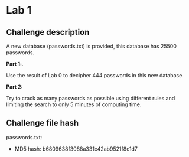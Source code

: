 # Lab 1

## Challenge description
A new database (passwords.txt) is provided, this database has 25500 passwords.

**Part 1:**.

Use the result of Lab 0 to decipher 444 passwords in this new database.

**Part 2:**

Try to crack as many passwords as possible using different rules and limiting the search to only 5 minutes of computing time.

## Challenge file hash

passwords.txt:
* MD5 hash: b6809638f3088a331c42ab9521f8c1d7